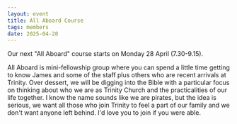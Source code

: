 ```yaml
---
layout: event
title: All Aboard Course
tags: members
date: 2025-04-28
---
```


Our next "All Aboard" course starts on Monday 28 April (7.30-9.15). 

<!--excerpt end-->

All Aboard is mini-fellowship group where you can spend a little time getting to know James and some of the staff plus others who are recent arrivals at Trinity. Over dessert, we will be digging into the Bible with a particular focus on thinking about who we are as Trinity Church and the practicalities of our life together. I know the name sounds like we are pirates, but the idea is serious, we want all those who join Trinity to feel a part of our family and we don't want anyone left behind. I'd love you to join if you were able.

